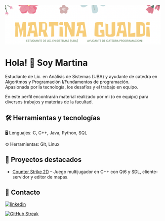 ![Encabezado](https://github.com/martinagualdi/martinagualdi/blob/main/banner.png)
# Hola! 👋 Soy Martina

Estudiante de Lic. en Análisis de Sistemas (UBA) y ayudante de catedra en Algoritmos y Programación I/Fundamentos de programación.  
Apasionada por la tecnología, los desafíos y el trabajo en equipo.  


En este perfil encontrarán material realizado por mi (o en equipo) para diversos trabajos y materias de la facultad. 

## 🛠 Herramientas y tecnologías
🖥️ Lenguajes: C, C++, Java, Python, SQL

⚙️ Herramientas: Git, Linux
## 🚀 Proyectos destacados
- [Counter Strike 2D](https://github.com/martinagualdi/CounterStrike2D) – Juego multijugador en C++ con Qt6 y SDL, cliente-servidor y editor de mapas.

## 🔗 Contacto
[![linkedin](https://img.shields.io/badge/linkedin-0A66C2?style=for-the-badge&logo=linkedin&logoColor=white)](https://www.linkedin.com/in/martina-gualdi-15a17827b/)

[![GitHub Streak](https://github-readme-streak-stats.herokuapp.com?user=martinagualdi&theme=microsoft&hide_border=true&date_format=j%20M%5B%20Y%5D)](https://git.io/streak-stats)
